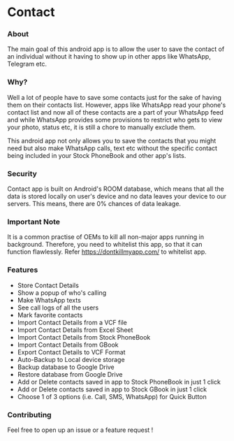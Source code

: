 # Contact

### About

The main goal of this android app is to allow the user to save the contact of an individual without it having to show up in other apps like WhatsApp, Telegram etc.

### Why?

Well a lot of people have to save some contacts just for the sake of having them on their contacts list. However, apps like WhatsApp read your phone's contact list and now all of these contacts are a part of your WhatsApp feed and while WhatsApp provides some provisions to restrict who gets to view your photo, status etc, it is still a chore to manually exclude them.

This android app not only allows you to save the contacts that you might need but also make WhatsApp calls, text etc without the specific contact being included in your Stock PhoneBook and other app's lists.

### Security
Contact app is built on Android's ROOM database, which means that all the data is stored locally on user's device and no data leaves your device to our servers. This means, there are 0% chances of data leakage.

### Important Note
It is a common practise of OEMs to kill all non-major apps running in background. Therefore, you need to whitelist this app, so that it can function flawlessly.
Refer https://dontkillmyapp.com/ to whitelist app.

### Features

- Store Contact Details
- Show a popup of who's calling
- Make WhatsApp texts
- See call logs of all the users
- Mark favorite contacts
- Import Contact Details from a VCF file
- Import Contact Details from Excel Sheet
- Import Contact Details from Stock PhoneBook
- Import Contact Details from GBook
- Export Contact Details to VCF Format
- Auto-Backup to Local device storage
- Backup database to Google Drive
- Restore database from Google Drive
- Add or Delete contacts saved in app to Stock PhoneBook in just 1 click
- Add or Delete contacts saved in app to Stock GBook in just 1 click
- Choose 1 of 3 options (i.e. Call, SMS, WhatsApp) for Quick Button

### Contributing

Feel free to open up an issue or a feature request !
